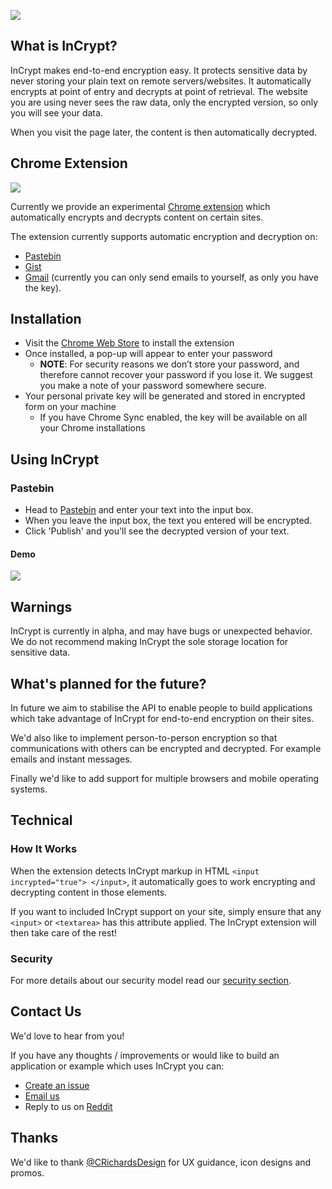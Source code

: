 ![](images/incrypt_promo_440.png)

## What is InCrypt?
InCrypt makes end-to-end encryption easy. It protects sensitive data by never storing your plain text on remote servers/websites. It automatically encrypts at point of entry and decrypts at point of retrieval. The website you are using never sees the raw data, only the encrypted version, so only you will see your data.

When you visit the page later, the content is then automatically decrypted.

## Chrome Extension
[![](https://developer.chrome.com/webstore/images/ChromeWebStore_BadgeWBorder_v2_206x58.png)](https://chrome.google.com/webstore/detail/incrypt/dpjkdfkiiifaeandmfhdklbfiljjippf)

Currently we provide an experimental [Chrome extension](https://chrome.google.com/webstore/detail/incrypt/dpjkdfkiiifaeandmfhdklbfiljjippf) which automatically encrypts and decrypts content on certain sites. 

The extension currently supports automatic encryption and decryption on:

* [Pastebin](http://pastebin.com)
* [Gist](http://gist.github.com)
* [Gmail](https://mail.google.com/mail/#inbox?compose=new) (currently you can only send emails to yourself, as only you have the key).

## Installation

* Visit the [Chrome Web Store](https://chrome.google.com/webstore/detail/incrypt/dpjkdfkiiifaeandmfhdklbfiljjippf) to install the extension 
* Once installed, a pop-up will appear to enter your password
  * **NOTE**: For security reasons we don’t store your password, and therefore cannot recover your password if you lose it. We suggest you make a note of your password somewhere secure.
* Your personal private key will be generated and stored in encrypted form on your machine
  * If you have Chrome Sync enabled, the key will be available on all your Chrome installations

## Using InCrypt

### Pastebin 

* Head to [Pastebin](http://pastebin.com) and enter your text into the input box. 
* When you leave the input box, the text you entered will be encrypted.
* Click 'Publish' and you'll see the decrypted version of your text.

#### Demo

![](videos/IncryptPasteBinExample.gif)

## Warnings

InCrypt is currently in alpha, and may have bugs or unexpected behavior. We do not recommend making InCrypt the sole storage location for sensitive data.


## What's planned for the future?

In future we aim to stabilise the API to enable people to build applications which take advantage of InCrypt for end-to-end encryption on their sites.

We'd also like to implement person-to-person encryption so that communications with others can be encrypted and decrypted. For example emails and instant messages.

Finally we'd like to add support for multiple browsers and mobile operating systems.

## Technical
### How It Works
When the extension detects InCrypt markup in HTML `<input incrypted="true"> </input>`, it automatically goes to work encrypting and decrypting content in those elements.

If you want to included InCrypt support on your site, simply ensure that any `<input>` or `<textarea>` has this attribute applied. The InCrypt extension will then take care of the rest!

### Security

For more details about our security model read our [security section](security.md).

## Contact Us

We'd love to hear from you! 

If you have any thoughts / improvements or would like to build an application or example which uses InCrypt you can:

* [Create an issue](https://github.com/incrypt/incrypt/issues/new)
* [Email us](mailto:incrypt@googlegroups.com)
* Reply to us on [Reddit](https://www.reddit.com/r/netsec/comments/2vt464/incrypt_encryption_you_control_chrome_extension/)

## Thanks

We'd like to thank [@CRichardsDesign](https://twitter.com/CRichardsDesign) for UX guidance, icon designs and promos.
